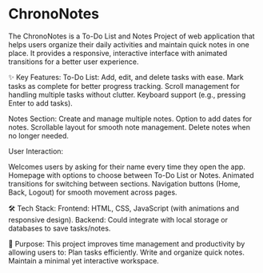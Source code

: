 # ChronoNotes
The ChronoNotes is a  To-Do List and Notes Project of web application that helps users organize their daily activities and maintain quick notes in one place. It provides a responsive, interactive interface with animated transitions for a better user experience. 

✨ Key Features:
To-Do List:
Add, edit, and delete tasks with ease.
Mark tasks as complete for better progress tracking.
Scroll management for handling multiple tasks without clutter.
Keyboard support (e.g., pressing Enter to add tasks).

Notes Section:
Create and manage multiple notes.
Option to add dates for notes.
Scrollable layout for smooth note management.
Delete notes when no longer needed.

User Interaction:

Welcomes users by asking for their name every time they open the app.
Homepage with options to choose between To-Do List or Notes.
Animated transitions for switching between sections.
Navigation buttons (Home, Back, Logout) for smooth movement across pages.

🛠️ Tech Stack:
Frontend: HTML, CSS, JavaScript (with animations and responsive design).
Backend: Could integrate with local storage or databases to save tasks/notes.

🎯 Purpose:
This project improves time management and productivity by allowing users to:
Plan tasks efficiently.
Write and organize quick notes.
Maintain a minimal yet interactive workspace.
